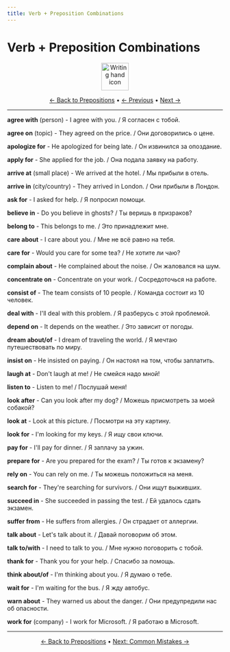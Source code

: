 ```yaml
---
title: Verb + Preposition Combinations
---
```


# Verb + Preposition Combinations

<div align="center" markdown="1">
  <img src="https://cdn.jsdelivr.net/gh/twitter/twemoji@14.0.2/assets/72x72/270d.png" alt="Writing hand icon" width="64">
</div>

<div align="center" markdown="1">

[← Back to Prepositions](./README.md) • [← Previous](05-adjective-combinations.md) • [Next →](07-common-mistakes.md)

</div>

---


**agree with** (person) - I agree with you. / Я согласен с тобой.

**agree on** (topic) - They agreed on the price. / Они договорились о цене.

**apologize for** - He apologized for being late. / Он извинился за опоздание.

**apply for** - She applied for the job. / Она подала заявку на работу.

**arrive at** (small place) - We arrived at the hotel. / Мы прибыли в отель.

**arrive in** (city/country) - They arrived in London. / Они прибыли в Лондон.

**ask for** - I asked for help. / Я попросил помощи.

**believe in** - Do you believe in ghosts? / Ты веришь в призраков?

**belong to** - This belongs to me. / Это принадлежит мне.

**care about** - I care about you. / Мне не всё равно на тебя.

**care for** - Would you care for some tea? / Не хотите ли чаю?

**complain about** - He complained about the noise. / Он жаловался на шум.

**concentrate on** - Concentrate on your work. / Сосредоточься на работе.

**consist of** - The team consists of 10 people. / Команда состоит из 10 человек.

**deal with** - I'll deal with this problem. / Я разберусь с этой проблемой.

**depend on** - It depends on the weather. / Это зависит от погоды.

**dream about/of** - I dream of traveling the world. / Я мечтаю путешествовать по миру.

**insist on** - He insisted on paying. / Он настоял на том, чтобы заплатить.

**laugh at** - Don't laugh at me! / Не смейся надо мной!

**listen to** - Listen to me! / Послушай меня!

**look after** - Can you look after my dog? / Можешь присмотреть за моей собакой?

**look at** - Look at this picture. / Посмотри на эту картину.

**look for** - I'm looking for my keys. / Я ищу свои ключи.

**pay for** - I'll pay for dinner. / Я заплачу за ужин.

**prepare for** - Are you prepared for the exam? / Ты готов к экзамену?

**rely on** - You can rely on me. / Ты можешь положиться на меня.

**search for** - They're searching for survivors. / Они ищут выживших.

**succeed in** - She succeeded in passing the test. / Ей удалось сдать экзамен.

**suffer from** - He suffers from allergies. / Он страдает от аллергии.

**talk about** - Let's talk about it. / Давай поговорим об этом.

**talk to/with** - I need to talk to you. / Мне нужно поговорить с тобой.

**thank for** - Thank you for your help. / Спасибо за помощь.

**think about/of** - I'm thinking about you. / Я думаю о тебе.

**wait for** - I'm waiting for the bus. / Я жду автобус.

**warn about** - They warned us about the danger. / Они предупредили нас об опасности.

**work for** (company) - I work for Microsoft. / Я работаю в Microsoft.

---

<div align="center" markdown="1">

[← Back to Prepositions](./README.md) • [Next: Common Mistakes →](07-common-mistakes.md)

</div>

